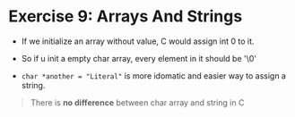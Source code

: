 # Exercise 9: Arrays And Strings

- If we initialize an array without value, C would assign int 0 to it.

- So if u init a empty char array, every element in it should be '\0'

- `char *another = "Literal"` is more idomatic and easier way to assign a string.

> There is __no difference__ between char array and string in C